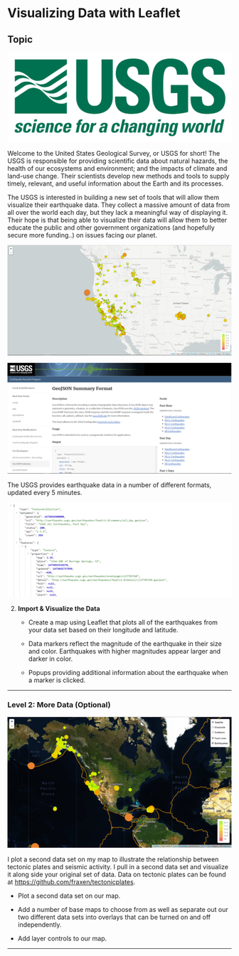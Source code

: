 # Visualizing Data with Leaflet

## Topic

![1-Logo](Images/1-Logo.png)

Welcome to the United States Geological Survey, or USGS for short! The USGS is responsible for providing scientific data about natural hazards, the health of our ecosystems and environment; and the impacts of climate and land-use change. Their scientists develop new methods and tools to supply timely, relevant, and useful information about the Earth and its processes. 

The USGS is interested in building a new set of tools that will allow them visualize their earthquake data. They collect a massive amount of data from all over the world each day, but they lack a meaningful way of displaying it. Their hope is that being able to visualize their data will allow them to better educate the public and other government organizations (and hopefully secure more funding..) on issues facing our planet.

![2-BasicMap](Images/2-BasicMap.png)


   ![3-Data](Images/3-Data.png)

   The USGS provides earthquake data in a number of different formats, updated every 5 minutes.

   ![4-JSON](Images/4-JSON.png)

2. **Import & Visualize the Data**

   * Create a map using Leaflet that plots all of the earthquakes from your data set based on their longitude and latitude.

   * Data markers reflect the magnitude of the earthquake in their size and color. Earthquakes with higher magnitudes appear larger and darker in color.

   * Popups providing additional information about the earthquake when a marker is clicked.
   
- - -

### Level 2: More Data (Optional)

![5-Advanced](Images/5-Advanced.png)

I plot a second data set on my map to illustrate the relationship between tectonic plates and seismic activity. I pull in a second data set and visualize it along side your original set of data. Data on tectonic plates can be found at <https://github.com/fraxen/tectonicplates>.

* Plot a second data set on our map.

* Add a number of base maps to choose from as well as separate out our two different data sets into overlays that can be turned on and off independently.

* Add layer controls to our map.

- - -
